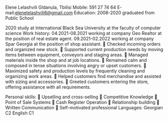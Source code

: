 Elene Lelashvili
Gldanula, Tbilisi
Mobile: 591 27 74 64
E-mail:elenelelashvili6@gmail.com
Education:
2008-2020 graduated from Public School

2020 study at International Black Sea University at the faculty of
computer science
Work history:
04.2021-08.2021 working at company Geo Realtor at the position of
real estate agent.
09.2021-02.2022 working at company Spar Georgia at the position of
shop assistant.
 Checked incoming orders and organized new stock.
 Supported current production needs by moving items between equipment, conveyors and
staging areas.
 Managed materials inside the shop and at job locations.
 Remained calm and composed in tense situations involving angry or upset customers.
 Maximized safety and production levels by frequently cleaning and organizing work areas.
 Helped customers find merchandise and assisted with sizing and accessories.
 Greeted customers entering the store, offering assistance with all requirements.

Personal skills:
 Upselling and cross-selling
 Competitive Knowledge
 Point of Sale Systems
 Cash Register Operation
 Relationship building
 Written Communication
 Self-motivated professional
Languages:
Georgian C2
English C1

